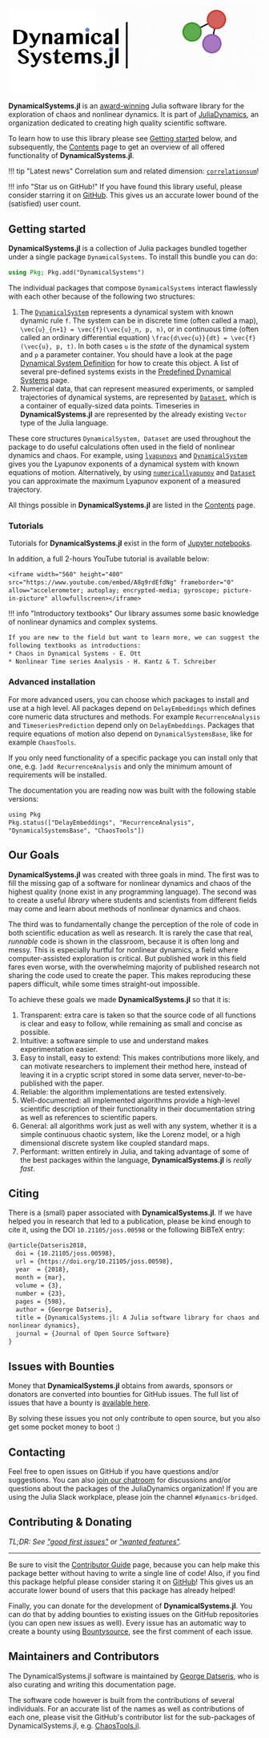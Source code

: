 ![DynamicalSystems.jl logo: The Double Pendulum](https://raw.githubusercontent.com/JuliaDynamics/JuliaDynamics/master/videos/chaos/dynamicalsystems_logo.gif?raw=true)

**DynamicalSystems.jl** is an [award-winning](https://dsweb.siam.org/The-Magazine/Article/winners-of-the-dsweb-2018-software-contest) Julia software library for the exploration of chaos and nonlinear dynamics.
It is part of [JuliaDynamics](https://juliadynamics.github.io/JuliaDynamics/), an organization dedicated to creating high quality scientific software.

To learn how to use this library please see [Getting started](@ref) below, and subsequently, the [Contents](@ref) page to get an overview of all offered functionality of **DynamicalSystems.jl**.

!!! tip "Latest news"
    Correlation sum and related dimension: [`correlationsum`](@ref)!

!!! info "Star us on GitHub!"
    If you have found this library useful, please consider starring it on [GitHub](https://github.com/JuliaDynamics/DynamicalSystems.jl).
    This gives us an accurate lower bound of the (satisfied) user count.

## Getting started
**DynamicalSystems.jl** is a collection of Julia packages bundled together under a single package `DynamicalSystems`. To install this bundle you can do:
```julia
using Pkg; Pkg.add("DynamicalSystems")
```

The individual packages that compose `DynamicalSystems` interact flawlessly with each other because of the following two structures:

1. The [`DynamicalSystem`](@ref) represents a dynamical system with known dynamic rule ``f``. The system can be in discrete time (often called a map), ``\vec{u}_{n+1} = \vec{f}(\vec{u}_n, p, n)``, or in continuous time (often called an ordinary differential equation) ``\frac{d\vec{u}}{dt} = \vec{f}(\vec{u}, p, t)``. In both cases ``u`` is the _state_ of the dynamical system and ``p`` a parameter container. You should have a look at the page [Dynamical System Definition](@ref) for how to create this object. A list of several pre-defined systems exists in the [Predefined Dynamical Systems](@ref) page.
2. Numerical data, that can represent measured experiments, or sampled trajectories of dynamical systems, are represented by [`Dataset`](@ref), which is a container of equally-sized data points. Timeseries in **DynamicalSystems.jl** are represented by the already existing `Vector` type of the Julia language.

These core structures `DynamicalSystem, Dataset` are used throughout the package to do useful calculations often used in the field of nonlinear dynamics and chaos.
For example, using [`lyapunovs`](@ref) and [`DynamicalSystem`](@ref) gives you the Lyapunov exponents of a dynamical system with known equations of motion.
Alternatively, by using [`numericallyapunov`](@ref) and [`Dataset`](@ref) you can approximate the maximum Lyapunov exponent of a measured trajectory.

All things possible in **DynamicalSystems.jl** are listed in the [Contents](@ref) page.

### Tutorials
Tutorials for **DynamicalSystems.jl** exist in the form of [Jupyter notebooks](https://github.com/JuliaDynamics/JuliaDynamics/tree/master/tutorials).

In addition, a full 2-hours YouTube tutorial is available below:

```@raw html
<iframe width="560" height="400" src="https://www.youtube.com/embed/A8g9rdEfdNg" frameborder="0" allow="accelerometer; autoplay; encrypted-media; gyroscope; picture-in-picture" allowfullscreen></iframe>
```

!!! info "Introductory textbooks"
    Our library assumes some basic knowledge of nonlinear dynamics and complex systems.

    If you are new to the field but want to learn more, we can suggest the following textbooks as introductions:
    * Chaos in Dynamical Systems - E. Ott
    * Nonlinear Time series Analysis - H. Kantz & T. Schreiber


### Advanced installation
For more advanced users, you can choose which packages to install and use at a high level.
All packages depend on `DelayEmbeddings` which defines core numeric data structures and methods. For example `RecurrenceAnalysis` and `TimeseriesPrediction` depend only on `DelayEmbeddings`. Packages that require equations of motion also depend on `DynamicalSystemsBase`, like for example `ChaosTools`.

If you only need functionality of a specific package you can install only that one, e.g. `]add RecurrenceAnalysis` and only the minimum amount of requirements will be installed.

The documentation you are reading now was built with the following stable versions:
```@example versions
using Pkg
Pkg.status(["DelayEmbeddings", "RecurrenceAnalysis", "DynamicalSystemsBase", "ChaosTools"])
```


## Our Goals
**DynamicalSystems.jl** was created with three goals in mind.
The first was to fill the missing gap of a software for nonlinear dynamics and chaos of the highest quality (none exist in any programming language).
The second was to create a useful _library_ where students and scientists from different fields may come and learn about methods of nonlinear dynamics and chaos.

The third was to fundamentally change the perception of the role of code in both scientific education as well as research.
It is rarely the case that real, _runnable_ code is shown in the classroom, because it is often long and messy.
This is especially hurtful for nonlinear dynamics, a field where computer-assisted exploration is critical.
But published work in this field fares even worse, with the overwhelming majority of published research not sharing the code used to create the paper.
This makes reproducing these papers difficult, while some times straight-out impossible.

To achieve these goals we made **DynamicalSystems.jl** so that it is:

1. Transparent: extra care is taken so that the source code of all functions is clear and easy to follow, while remaining as small and concise as possible.
1. Intuitive: a software simple to use and understand makes experimentation easier.
1. Easy to install, easy to extend: This makes contributions more likely, and can motivate researchers to implement their method here, instead of leaving it in a cryptic script stored in some data server, never-to-be-published with the paper.
1. Reliable: the algorithm implementations are tested extensively.
1. Well-documented: all implemented algorithms provide a high-level scientific description of their functionality in their documentation string as well as references to scientific papers.
1. General: all algorithms work just as well with any system, whether it is a simple continuous chaotic system, like the Lorenz model, or a high dimensional discrete system like coupled standard maps.
1. Performant: written entirely in Julia, and taking advantage of some of the best packages within the language, **DynamicalSystems.jl** is _really fast_.

## Citing
There is a (small) paper associated with **DynamicalSystems.jl**. If we have helped
you in research that led to a publication, please be kind enough to cite it, using
the DOI `10.21105/joss.00598` or the following BiBTeX entry:
```
@article{Datseris2018,
  doi = {10.21105/joss.00598},
  url = {https://doi.org/10.21105/joss.00598},
  year  = {2018},
  month = {mar},
  volume = {3},
  number = {23},
  pages = {598},
  author = {George Datseris},
  title = {DynamicalSystems.jl: A Julia software library for chaos and nonlinear dynamics},
  journal = {Journal of Open Source Software}
}
```

## Issues with Bounties
Money that **DynamicalSystems.jl** obtains from awards, sponsors or donators are converted into bounties for GitHub issues. The full list of issues that have a bounty is [available here](https://github.com/issues?utf8=%E2%9C%93&q=is%3Aopen+is%3Aissue+org%3AJuliaDynamics+label%3Abounty).

By solving these issues you not only contribute to open source, but you also get some pocket money to boot :)

## Contacting

Feel free to open issues on GitHub if you have questions and/or suggestions.
You can also [join our chatroom](https://gitter.im/JuliaDynamics/Lobby) for discussions and/or questions about the packages of the JuliaDynamics organization! If you are using the Julia Slack workplace, please join the channel `#dynamics-bridged`.

## Contributing & Donating

*TL;DR: See ["good first issues"](https://github.com/issues?q=is%3Aopen+is%3Aissue+repo%3AJuliaDynamics%2FChaosTools.jl+repo%3AJuliaDynamics%2FDynamicalSystemsBase.jl+repo%3AJuliaDynamics%2FDelayEmbeddings.jl+repo%3AJuliaDynamics%2FRecurrenceAnalysis.jl+repo%3AJuliaDynamics%2FDynamicalSystems.jl+label%3A%22good+first+issue%22+) or ["wanted features"](https://github.com/issues?q=is%3Aopen+is%3Aissue+repo%3AJuliaDynamics%2FChaosTools.jl+repo%3AJuliaDynamics%2FDynamicalSystemsBase.jl+repo%3AJuliaDynamics%2FDelayEmbeddings.jl+repo%3AJuliaDynamics%2FRecurrenceAnalysis.jl+repo%3AJuliaDynamics%2FDynamicalSystems.jl+label%3A%22wanted+feature%22+).*

---

Be sure to visit the [Contributor Guide](@ref) page, because you can help make this package better without having to write a single line of code! Also, if you find this package helpful please consider staring it on [GitHub](https://github.com/JuliaDynamics/DynamicalSystems.jl)! This gives us an accurate lower bound of users that this package has already helped!

Finally, you can donate for the development of **DynamicalSystems.jl**. You can do that by adding bounties to existing issues on the GitHub repositories (you can open new issues as well). Every issue has an automatic way to create a bounty using [Bountysource](https://www.bountysource.com/), see the first comment of each issue.

## Maintainers and Contributors
The DynamicalSystems.jl software is maintained by [George Datseris](https://github.com/Datseris), who is also curating and writing this documentation page.

The software code however is built from the contributions of several individuals. For an accurate list of the names as well as contributions of each one, please visit the GitHub's contributor list for the sub-packages of DynamicalSystems.jl, e.g. [ChaosTools.jl](https://github.com/JuliaDynamics/ChaosTools.jl/graphs/contributors).
